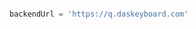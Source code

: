 <!-- {% include /script-examples/backend-url/cloud/deprecated.html %} -->


```python

backendUrl = 'https://q.daskeyboard.com'

```